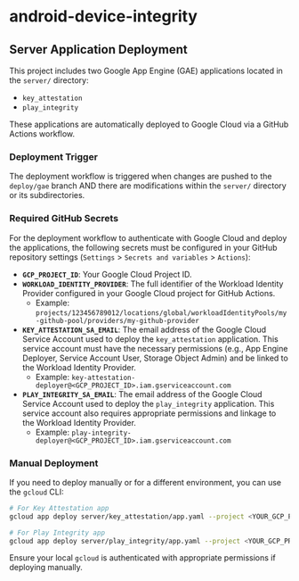 # android-device-integrity

## Server Application Deployment

This project includes two Google App Engine (GAE) applications located in the `server/` directory:
- `key_attestation`
- `play_integrity`

These applications are automatically deployed to Google Cloud via a GitHub Actions workflow.

### Deployment Trigger

The deployment workflow is triggered when changes are pushed to the `deploy/gae` branch AND there are modifications within the `server/` directory or its subdirectories.

### Required GitHub Secrets

For the deployment workflow to authenticate with Google Cloud and deploy the applications, the following secrets must be configured in your GitHub repository settings (`Settings` > `Secrets and variables` > `Actions`):

- **`GCP_PROJECT_ID`**: Your Google Cloud Project ID.
- **`WORKLOAD_IDENTITY_PROVIDER`**: The full identifier of the Workload Identity Provider configured in your Google Cloud project for GitHub Actions.
  - Example: `projects/123456789012/locations/global/workloadIdentityPools/my-github-pool/providers/my-github-provider`
- **`KEY_ATTESTATION_SA_EMAIL`**: The email address of the Google Cloud Service Account used to deploy the `key_attestation` application. This service account must have the necessary permissions (e.g., App Engine Deployer, Service Account User, Storage Object Admin) and be linked to the Workload Identity Provider.
  - Example: `key-attestation-deployer@<GCP_PROJECT_ID>.iam.gserviceaccount.com`
- **`PLAY_INTEGRITY_SA_EMAIL`**: The email address of the Google Cloud Service Account used to deploy the `play_integrity` application. This service account also requires appropriate permissions and linkage to the Workload Identity Provider.
  - Example: `play-integrity-deployer@<GCP_PROJECT_ID>.iam.gserviceaccount.com`

### Manual Deployment

If you need to deploy manually or for a different environment, you can use the `gcloud` CLI:

```bash
# For Key Attestation app
gcloud app deploy server/key_attestation/app.yaml --project <YOUR_GCP_PROJECT_ID> --service-account <KEY_ATTESTATION_SA_EMAIL>

# For Play Integrity app
gcloud app deploy server/play_integrity/app.yaml --project <YOUR_GCP_PROJECT_ID> --service-account <PLAY_INTEGRITY_SA_EMAIL>
```

Ensure your local `gcloud` is authenticated with appropriate permissions if deploying manually.
